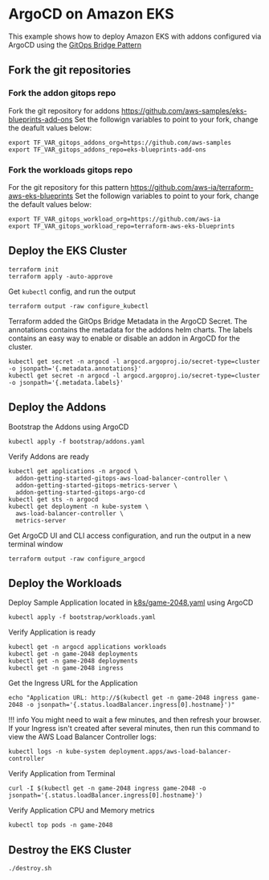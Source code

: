 # ArgoCD on Amazon EKS

This example shows how to deploy Amazon EKS with addons configured via ArgoCD using the [GitOps Bridge Pattern](https://github.com/gitops-bridge-dev)


## Fork the git repositories

### Fork the addon gitops repo
Fork the git repository for addons https://github.com/aws-samples/eks-blueprints-add-ons
Set the followign variables to point to your fork, change the deafult values below:
```shell
export TF_VAR_gitops_addons_org=https://github.com/aws-samples
export TF_VAR_gitops_addons_repo=eks-blueprints-add-ons
```

### Fork the workloads gitops repo
For the git repository for this pattern https://github.com/aws-ia/terraform-aws-eks-blueprints
Set the followign variables to point to your fork, change the default values below:
```shell
export TF_VAR_gitops_workload_org=https://github.com/aws-ia
export TF_VAR_gitops_workload_repo=terraform-aws-eks-blueprints
```

## Deploy the EKS Cluster

```shell
terraform init
terraform apply -auto-approve
```

Get `kubectl` config, and run the output
```shell
terraform output -raw configure_kubectl
```

Terraform added the GitOps Bridge Metadata in the ArgoCD Secret.
The annotations contains the metadata for the addons helm charts.
The labels contains an easy way to enable or disable an addon in ArgoCD for the cluster.
```shell
kubectl get secret -n argocd -l argocd.argoproj.io/secret-type=cluster -o jsonpath='{.metadata.annotations}'
kubectl get secret -n argocd -l argocd.argoproj.io/secret-type=cluster -o jsonpath='{.metadata.labels}'
```

## Deploy the Addons

Bootstrap the Addons using ArgoCD
```shell
kubectl apply -f bootstrap/addons.yaml
```
Verify Addons are ready
```shell
kubectl get applications -n argocd \
  addon-getting-started-gitops-aws-load-balancer-controller \
  addon-getting-started-gitops-metrics-server \
  addon-getting-started-gitops-argo-cd
kubectl get sts -n argocd
kubectl get deployment -n kube-system \
  aws-load-balancer-controller \
  metrics-server
```

Get ArgoCD UI and CLI access configuration, and run the output in a new terminal window
```shell
terraform output -raw configure_argocd
```

## Deploy the Workloads

Deploy Sample Application located in [k8s/game-2048.yaml](k8s/game-2048.yaml) using ArgoCD
```shell
kubectl apply -f bootstrap/workloads.yaml
```
Verify Application is ready
```shell
kubectl get -n argocd applications workloads
kubectl get -n game-2048 deployments
kubectl get -n game-2048 deployments
kubectl get -n game-2048 ingress
```

Get the Ingress URL for the Application
```shell
echo "Application URL: http://$(kubectl get -n game-2048 ingress game-2048 -o jsonpath='{.status.loadBalancer.ingress[0].hostname}')"
```

!!! info
    You might need to wait a few minutes, and then refresh your browser.
    If your Ingress isn't created after several minutes, then run this command to view the AWS Load Balancer Controller logs:

```shell
kubectl logs -n kube-system deployment.apps/aws-load-balancer-controller
```

Verify Application from Terminal
```shell
curl -I $(kubectl get -n game-2048 ingress game-2048 -o jsonpath='{.status.loadBalancer.ingress[0].hostname}')
```

Verify Application CPU and Memory metrics
```shell
kubectl top pods -n game-2048
```

## Destroy the EKS Cluster
```shell
./destroy.sh
```
